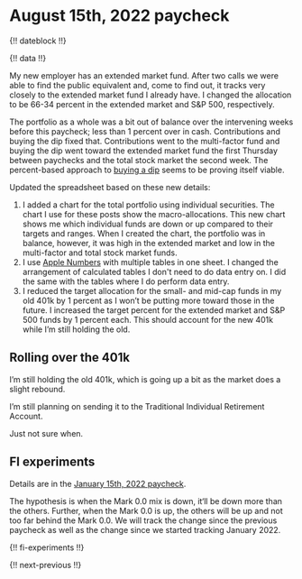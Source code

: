# August 15th, 2022 paycheck

{!! dateblock !!}

{!! data !!}

My new employer has an extended market fund. After two calls we were able to find the public equivalent and, come to find out, it tracks very closely to the extended market fund I already have. I changed the allocation to be 66-34 percent in the extended market and S&P 500, respectively.

The portfolio as a whole was a bit out of balance over the intervening weeks before this paycheck; less than 1 percent over in cash. Contributions and buying the dip fixed that. Contributions went to the multi-factor fund and buying the dip went toward the extended market fund the first Thursday between paychecks and the total stock market the second week. The percent-based approach to [buying a dip](/experiences/finances/personal-budget/#spending-savings) seems to be proving itself viable.

Updated the spreadsheet based on these new details:

1. I added a chart for the total portfolio using individual securities. The chart I use for these posts show the macro-allocations. This new chart shows me which individual funds are down or up compared to their targets and ranges. When I created the chart, the portfolio was in balance, however, it was high in the extended market and low in the multi-factor and total stock market funds.
2. I use [Apple Numbers](https://www.apple.com/numbers/) with multiple tables in one sheet. I changed the arrangement of calculated tables I don't need to do data entry on. I did the same with the tables where I do perform data entry.
3. I reduced the target allocation for the small- and mid-cap funds in my old 401k by 1 percent as I won’t be putting more toward those in the future. I increased the target percent for the extended market and S&P 500 funds by 1 percent each. This should account for the new 401k while I’m still holding the old.

## Rolling over the 401k

I’m still holding the old 401k, which is going up a bit as the market does a slight rebound.

I’m still planning on sending it to the Traditional Individual Retirement Account.

Just not sure when.

## FI experiments

Details are in the [January 15th, 2022 paycheck](/finances/paycheck-to-paycheck/20220115/#fi-experiments).

The hypothesis is when the Mark 0.0 mix is down, it‘ll be down more than the others. Further, when the Mark 0.0 is up, the others will be up and not too far behind the Mark 0.0. We will track the change since the previous paycheck as well as the change since we started tracking January 2022.

{!! fi-experiments !!}

{!! next-previous !!}
